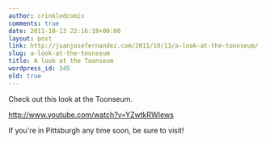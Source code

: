 ```yaml
---
author: crinkledcomix
comments: true
date: 2011-10-13 22:16:18+00:00
layout: post
link: http://juanjosefernandez.com/2011/10/13/a-look-at-the-toonseum/
slug: a-look-at-the-toonseum
title: A look at the Toonseum
wordpress_id: 345
old: true
---
```


Check out this look at the Toonseum.

http://www.youtube.com/watch?v=YZwtkRWIews

If you're in Pittsburgh any time soon, be sure to visit!

